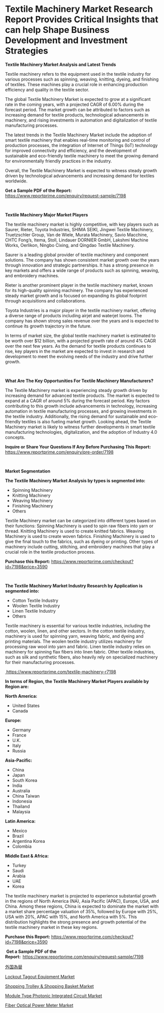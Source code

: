 <p><h1>Textile Machinery Market Research Report Provides Critical Insights that can help Shape Business Development and Investment Strategies</h1></p><p><strong>Textile Machinery Market Analysis and Latest Trends</strong></p>
<p><p>Textile machinery refers to the equipment used in the textile industry for various processes such as spinning, weaving, knitting, dyeing, and finishing of textiles. These machines play a crucial role in enhancing production efficiency and quality in the textile sector.</p><p>The global Textile Machinery Market is expected to grow at a significant rate in the coming years, with a projected CAGR of 6.00% during the forecast period. The market growth can be attributed to factors such as increasing demand for textile products, technological advancements in machinery, and rising investments in automation and digitalization of textile manufacturing processes.</p><p>The latest trends in the Textile Machinery Market include the adoption of smart textile machinery that enables real-time monitoring and control of production processes, the integration of Internet of Things (IoT) technology for improved connectivity and efficiency, and the development of sustainable and eco-friendly textile machinery to meet the growing demand for environmentally friendly practices in the industry.</p><p>Overall, the Textile Machinery Market is expected to witness steady growth driven by technological advancements and increasing demand for textiles worldwide.</p></p>
<p><strong>Get a Sample PDF of the Report:&nbsp;</strong> <a href="https://www.reportprime.com/enquiry/request-sample/7198">https://www.reportprime.com/enquiry/request-sample/7198</a></p>
<p>&nbsp;</p>
<p><strong>Textile Machinery Major Market Players</strong></p>
<p><p>The textile machinery market is highly competitive, with key players such as Saurer, Rieter, Toyota Industries, SHIMA SEIKI, Jingwei Textile Machinery, Truetzschler Group, Van de Wiele, Murata Machinery, Savio Macchine, CHTC Fong’s, Itema, Stoll, Lindauer DORNIER GmbH, Lakshmi Machine Works, Oerlikon, Ningbo Cixing, and Qingdao Textile Machinery. </p><p>Saurer is a leading global provider of textile machinery and component solutions. The company has shown consistent market growth over the years through innovation and strategic partnerships. It has a strong presence in key markets and offers a wide range of products such as spinning, weaving, and embroidery machines.</p><p>Rieter is another prominent player in the textile machinery market, known for its high-quality spinning machinery. The company has experienced steady market growth and is focused on expanding its global footprint through acquisitions and collaborations.</p><p>Toyota Industries is a major player in the textile machinery market, offering a diverse range of products including airjet and waterjet looms. The company has shown strong sales revenue over the years and is expected to continue its growth trajectory in the future.</p><p>In terms of market size, the global textile machinery market is estimated to be worth over $12 billion, with a projected growth rate of around 4% CAGR over the next few years. As the demand for textile products continues to rise, key players in the market are expected to invest in research and development to meet the evolving needs of the industry and drive further growth.</p></p>
<p>&nbsp;</p>
<p><strong>What Are The Key Opportunities For Textile Machinery Manufacturers?</strong></p>
<p><p>The Textile Machinery market is experiencing steady growth driven by increasing demand for advanced textile products. The market is expected to expand at a CAGR of around 5% during the forecast period. Key factors contributing to this growth include advancements in technology, increasing automation in textile manufacturing processes, and growing investments in the textile industry. Additionally, the rising demand for sustainable and eco-friendly textiles is also fueling market growth. Looking ahead, the Textile Machinery market is likely to witness further developments in smart textile manufacturing technologies, digitalization, and the adoption of Industry 4.0 concepts.</p></p>
<p><strong>Inquire or Share Your Questions If Any Before Purchasing This Report:</strong> <a href="https://www.reportprime.com/enquiry/pre-order/7198">https://www.reportprime.com/enquiry/pre-order/7198</a></p>
<p>&nbsp;</p>
<p><strong>Market Segmentation</strong></p>
<p><strong>The Textile Machinery Market Analysis by types is segmented into:</strong></p>
<p><ul><li>Spinning Machinery</li><li>Knitting Machinery</li><li>Weaving Machinery</li><li>Finishing Machinery</li><li>Others</li></ul></p>
<p><p>Textile Machinery market can be categorized into different types based on their functions: Spinning Machinery is used to spin raw fibers into yarn or thread. Knitting Machinery is used to create knitted fabrics. Weaving Machinery is used to create woven fabrics. Finishing Machinery is used to give the final touch to the fabrics, such as dyeing or printing. Other types of machinery include cutting, stitching, and embroidery machines that play a crucial role in the textile production process.</p></p>
<p><strong>Purchase this Report:&nbsp;</strong><a href="https://www.reportprime.com/checkout?id=7198&price=3590">https://www.reportprime.com/checkout?id=7198&price=3590</a></p>
<p>&nbsp;</p>
<p><strong>The Textile Machinery Market Industry Research by Application is segmented into:</strong></p>
<p><ul><li>Cotton Textile Industry</li><li>Woolen Textile Industry</li><li>Linen Textile Industry</li><li>Others</li></ul></p>
<p><p>Textile machinery is essential for various textile industries, including the cotton, woolen, linen, and other sectors. In the cotton textile industry, machinery is used for spinning yarn, weaving fabric, and dyeing and printing materials. The woolen textile industry utilizes machinery for processing raw wool into yarn and fabric. Linen textile industry relies on machinery for spinning flax fibers into linen fabric. Other textile industries, such as silk and synthetic fibers, also heavily rely on specialized machinery for their manufacturing processes.</p></p>
<p><a href="https://www.reportprime.com/textile-machinery-r7198">&nbsp;https://www.reportprime.com/textile-machinery-r7198</a></p>
<p><strong>In terms of Region, the Textile Machinery Market Players available by Region are:</strong></p>
<p>
    <p> <strong> North America: </strong>
        <ul>
            <li>United States</li>
            <li>Canada</li>
        </ul>
        </p> 
    <p> <strong> Europe: </strong>
        <ul>
            <li>Germany</li>
            <li>France</li>
            <li>U.K.</li>
            <li>Italy</li>
            <li>Russia</li>
        </ul>
        </p> 
    <p> <strong> Asia-Pacific: </strong>
        <ul>
            <li>China</li>
            <li>Japan</li>
            <li>South Korea</li>
            <li>India</li>
            <li>Australia</li>
            <li>China Taiwan</li>
            <li>Indonesia</li>
            <li>Thailand</li>
            <li>Malaysia</li>
        </ul>
        </p> 
    <p> <strong> Latin America: </strong>
        <ul>
            <li>Mexico</li>
            <li>Brazil</li>
            <li>Argentina Korea</li>
            <li>Colombia</li>
        </ul>
        </p> 
    <p> <strong> Middle East & Africa: </strong>
        <ul>
            <li>Turkey</li>
            <li>Saudi</li>
            <li>Arabia</li>
            <li>UAE</li>
            <li>Korea</li>
        </ul>
    </p>
    </p>
<p><p>The textile machinery market is projected to experience substantial growth in the regions of North America (NA), Asia Pacific (APAC), Europe, USA, and China. Among these regions, China is expected to dominate the market with a market share percentage valuation of 35%, followed by Europe with 25%, USA with 20%, APAC with 15%, and North America with 5%. This distribution highlights the strong presence and growth potential of the textile machinery market in these key regions.</p></p>
<p><strong>Purchase this Report: </strong><a href="https://www.reportprime.com/checkout?id=7198&price=3590">https://www.reportprime.com/checkout?id=7198&price=3590</a></p>
<p>&nbsp;<strong>Get a Sample PDF of the Report:&nbsp;&nbsp;</strong><a href="https://www.reportprime.com/enquiry/request-sample/7198">https://www.reportprime.com/enquiry/request-sample/7198</a></p>
<p><strong></strong></p>
<p><p><a href="https://medium.com/@camron674/%E5%A4%96%E5%9B%BD%E7%82%BA%E6%9B%BF%E5%B8%82%E5%A0%B4%E3%81%AE%E8%A6%8F%E6%A8%A1-%E6%88%90%E9%95%B7%E3%83%88%E3%83%AC%E3%83%B3%E3%83%89-%E7%B5%B1%E8%A8%88%E3%81%8A%E3%82%88%E3%81%B3%E4%BA%88%E6%B8%AC-2024%E5%B9%B4-2031%E5%B9%B4-9e8cd202732d">外国為替</a></p><p><a href="https://github.com/angelajermaine/Market-Research-Report-List-4/blob/main/lockout-tagout-equipment-market.md">Lockout Tagout Equipment Market</a></p><p><a href="https://issuu.com/reportprime-2/docs/shopping-trolley-shopping-basket-ma_631402d586d7b5">Shopping Trolley & Shopping Basket Market</a></p><p><a href="https://www.linkedin.com/pulse/deep-dive-module-type-photonic-integrated-circuit-market-itstrends-jyesc?trackingId=iJc7E3RXRCWnWZdCkgLT6g%3D%3D">Module Type Photonic Integrated Circuit Market</a></p><p><a href="https://github.com/provorikovar/Market-Research-Report-List-6/blob/main/fiber-optical-power-meter-market.md">Fiber Optical Power Meter Market</a></p></p>
